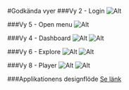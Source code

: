 #Godkända vyer
###Vy 2 - Login
![Alt](https://github.com/mickeeri/sales-scenario/blob/master/design/proposal/Proposal_2_login.png)

###Vy 5 - Open menu
![Alt](https://github.com/mickeeri/sales-scenario//blob/master/design/jpg/Proposal_2_open_menu.png?raw=true)

###Vy 4 - Dashboard
![Alt](https://github.com/mickeeri/sales-scenario//blob/master/design/desktop%20mockups/vy4-dashboard_B.jpg?raw=true)
![Alt](https://github.com/mickeeri/sales-scenario//blob/master/design/jpg/Proposal_2_dashboard.png?raw=true)

###Vy 6 - Explore
![Alt](https://github.com/mickeeri/sales-scenario//blob/master/design/desktop%20mockups/vy6-explore.jpg?raw=true)
![Alt](https://github.com/mickeeri/sales-scenario//blob/master/design/jpg/Proposal_2_explore.png?raw=true)

###Vy 8 - Player
![Alt](https://github.com/mickeeri/sales-scenario//blob/master/design/desktop%20mockups/vy8-player_A.jpg?raw=true)
![Alt](https://github.com/mickeeri/sales-scenario//blob/master/design/jpg/Proposal_2_player_1.png?raw=true)

###Applikationens designflöde
[Se länk](https://github.com/mickeeri/sales-scenario//blob/master/design/pdf/SalesScenario%20Designfl%C3%B6de.pdf)
